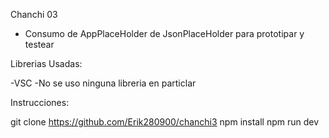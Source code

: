 Chanchi 03

- Consumo de AppPlaceHolder de JsonPlaceHolder para prototipar y testear

Librerias Usadas:

-VSC
-No se uso ninguna libreria en particlar

Instrucciones:

git clone https://github.com/Erik280900/chanchi3
npm install
npm run dev

